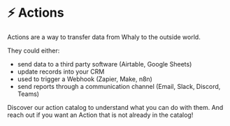 # ⚡ Actions

Actions are a way to transfer data from Whaly to the outside world.&#x20;

They could either:

* send data to a third party software (Airtable, Google Sheets)
* update records into your CRM
* used to trigger a Webhook (Zapier, Make, n8n)&#x20;
* send reports through a communication channel (Email, Slack, Discord, Teams)

Discover our action catalog to understand what you can do with them. And reach out if you want an Action that is not already in the catalog!
